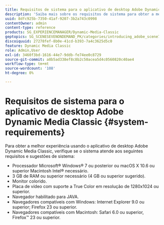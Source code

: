 ```yaml
---
title: Requisitos de sistema para o aplicativo de desktop Adobe Dynamic Media Classic
description: 'Saiba mais sobre os requisitos de sistema para obter a melhor experiência usando o Adobe Dynamic Media Classic. '
uuid: 8dfc925b-7350-41af-9207-3b2a743c0998
contentOwner: admin
content-type: reference
products: SG_EXPERIENCEMANAGER/Dynamic-Media-Classic
geptopics: SG_SCENESEVENONDEMAND_PK/categories/introducing_adobe_scene7
discoiquuid: 27278fef-8b0e-41cd-b393-7a4c3625d5c0
feature: Dynamic Media Classic
role: Admin,User
exl-id: 3460f3bd-1616-44e7-9ddb-fe74ee0c8729
source-git-commit: a8b5ad338ef8c8b2c50acea5d4c0560820c40ae4
workflow-type: tm+mt
source-wordcount: '108'
ht-degree: 0%

---
```


# Requisitos de sistema para o aplicativo de desktop Adobe Dynamic Media Classic {#system-requirements}

Para obter a melhor experiência usando o aplicativo de desktop Adobe Dynamic Media Classic, verifique se o sistema atende aos seguintes requisitos e sugestões de sistema:

* Processador Microsoft® Windows® 7 ou posterior ou macOS X 10.6 ou superior Macintosh Intel® necessário.
* 3 GB de RAM ou superior necessário (4 GB ou superior sugerido).
* Monitor colorido.
* Placa de vídeo com suporte a True Color em resolução de 1280x1024 ou superior.
* Navegador habilitado para JAVA.
* Navegadores compatíveis com Windows: Internet Explorer 9.0 ou superior; Firefox 23 ou superior.
* Navegadores compatíveis com Macintosh: Safari 6.0 ou superior, Firefox™ 23 ou superior.
